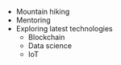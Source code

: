 * Mountain hiking
* Mentoring
* Exploring latest technologies
  - Blockchain
  - Data science
  - IoT
